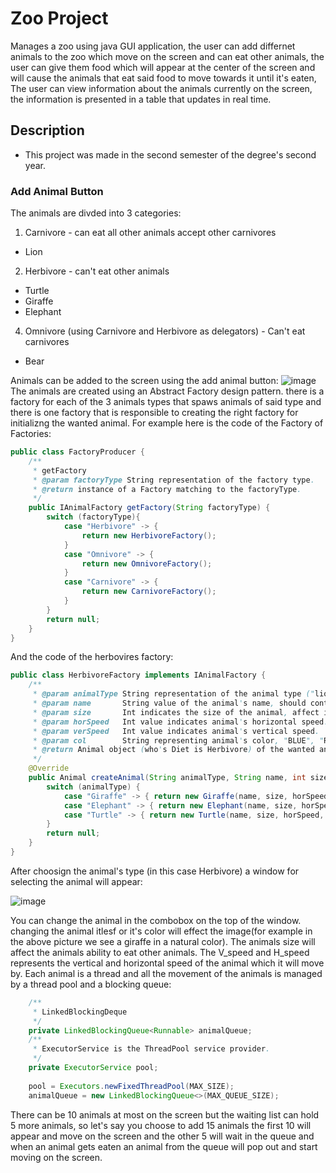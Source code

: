 # Zoo Project

Manages a zoo using java GUI application, the user can add differnet animals to the zoo which move on the screen and can eat other animals, the user can give them food which will appear at the center of the screen and will cause the animals that eat said food to move towards it until it's eaten, The user can view information about the animals currently on the screen, the information is presented in a table that updates in real time.

## Description

* This project was made in the second semester of the degree's second year.

### Add Animal Button

The animals are divded into 3 categories:

1) Carnivore - can eat all other animals accept other carnivores
* Lion
  
2) Herbivore - can't eat other animals
* Turtle
* Giraffe
* Elephant

4) Omnivore (using Carnivore and Herbivore as delegators) - Can't eat carnivores
* Bear

Animals can be added to the screen using the add animal button: ![image](https://user-images.githubusercontent.com/40609600/219538426-b5a049cb-4a94-45ec-9b43-73a971cd7e26.png)
The animals are created using an Abstract Factory design pattern.
there is a factory for each of the 3 animals types that spaws animals of said type and there is one factory that is responsible to creating the right factory for initializng the wanted animal.
For example here is the code of the Factory of Factories:

```java
public class FactoryProducer {
    /**
     * getFactory
     * @param factoryType String representation of the factory type.
     * @return instance of a Factory matching to the factoryType.
     */
    public IAnimalFactory getFactory(String factoryType) {
        switch (factoryType){
            case "Herbivore" -> {
                return new HerbivoreFactory();
            }
            case "Omnivore" -> {
                return new OmnivoreFactory();
            }
            case "Carnivore" -> {
                return new CarnivoreFactory();
            }
        }
        return null;
    }
}
```

And the code of the herbovires factory:

```java
public class HerbivoreFactory implements IAnimalFactory {
    /**
     * @param animalType String representation of the animal type ("lion","bear", etc..)
     * @param name       String value of the animal's name, should contain only letters.
     * @param size       Int indicates the size of the animal, affect image size and eating.
     * @param horSpeed   Int value indicates animal's horizontal speed.
     * @param verSpeed   Int value indicates animal's vertical speed.
     * @param col        String representing animal's color, "BLUE", "RED", "NATURAL".
     * @return Animal object (who's Diet is Herbivore) of the wanted animalType.
     */
    @Override
    public Animal createAnimal(String animalType, String name, int size, int horSpeed, int verSpeed, String col) {
        switch (animalType) {
            case "Giraffe" -> { return new Giraffe(name, size, horSpeed, verSpeed, col); }
            case "Elephant" -> { return new Elephant(name, size, horSpeed, verSpeed, col); }
            case "Turtle" -> { return new Turtle(name, size, horSpeed, verSpeed, col); }
        }
        return null;
    }
}
```

After choosign the animal's type (in this case Herbivore) a window for selecting the animal will appear:

![image](https://user-images.githubusercontent.com/40609600/219540999-32e73413-e2df-4b47-85b1-fecc8b36f79a.png)

You can change the animal in the combobox on the top of the window.
changing the animal itlesf or it's color will effect the image(for example in the above picture we see a giraffe in a natural color).
The animals size will affect the animals ability to eat other animals.
The V_speed and H_speed represents the vertical and horizontal speed of the animal which it will move by.
Each animal is a thread and all the movement of the animals is managed by a thread pool and a blocking queue:

```java
    /**
     * LinkedBlockingDeque
     */
    private LinkedBlockingQueue<Runnable> animalQueue;
    /**
     * ExecutorService is the ThreadPool service provider.
     */
    private ExecutorService pool;
    
    pool = Executors.newFixedThreadPool(MAX_SIZE);
    animalQueue = new LinkedBlockingQueue<>(MAX_QUEUE_SIZE);
```
There can be 10 animals at most on the screen but the waiting list can hold 5 more animals, so let's say you choose to add 15 animals the first 10 will appear and move on the screen and the other 5 will wait in the queue and when an animal gets eaten an animal from the queue will pop out and start moving on the screen.

 
